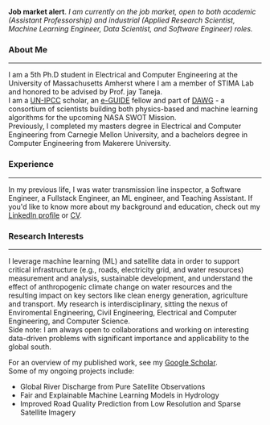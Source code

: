 **Job market alert**. *I am currently on the job market, open to both academic (Assistant Professorship) and industrial (Applied Research Scientist, Machine Learning Engineer, Data Scientist, and Software Engineer) roles.*
### About Me
---
I am a 5th Ph.D student in Electrical and Computer Engineering at the University of Massachusetts Amherst where I am a member of STIMA Lab and honored to be advised by Prof. jay Taneja.<br>
I am a [UN-IPCC](https://www.ipcc.ch/) scholar, an [e-GUIDE](https://eguide.io/) fellow and part of [DAWG](https://swot.jpl.nasa.gov/documents/4050/) - a consortium of scientists building both physics-based and machine learning algorithms for the upcoming NASA SWOT Mission. <br>
Previously, I completed my masters degree in Electrical and Computer Engineering from Carnegie Mellon University, and a bachelors degree in Computer Engineering from Makerere University.<br>

### Experience
---
In my previous life, I was water transmission line inspector, a Software Engineer, a Fullstack Engineer, an ML engineer, and Teaching Assistant. If you'd like to know more about my background and education, check out my [LinkedIn profile](https://www.linkedin.com/in/amuhebwa/) or [CV](https://github.com/amuhebwa/CV/blob/main/amuhebwa_CV_2022.pdf).<br>

### Research Interests
---
I leverage machine learning (ML) and satellite data in order to support critical infrastructure (e.g., roads, electricity grid, and water resources) measurement and analysis, sustainable development, and understand the effect of anthropogenic climate change on water resources and the resulting impact on key sectors like clean energy generation, agriculture and transport. My research is interdisciplinary, sitting the nexus of Enviromental Engineering, Civil Engineering, Electrical and Computer Engineering, and Computer Science. <br>
Side note: I am always open to collaborations and working on interesting data-driven problems with significant importance and applicability to the global south.

For an overview of my published work, see my [Google Scholar](https://scholar.google.com/citations?user=8mdZdQTo2SYC&hl=en). <br>
Some of my ongoing projects include:
- Global River Discharge from Pure Satellite Observations
- Fair and Explainable Machine Learning Models in Hydrology
- Improved Road Quality Prediction from Low Resolution and Sparse Satellite Imagery
